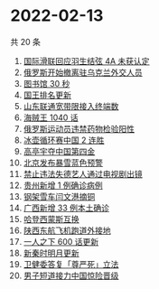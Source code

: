# 2022-02-13

共 20 条

<!-- BEGIN -->
<!-- 最后更新时间 Sun Feb 13 2022 11:13:16 GMT+0800 (China Standard Time) -->

1. [国际滑联回应羽生结弦 4A 未获认定](https://www.zhihu.com/search?q=羽生结弦)
1. [俄罗斯开始撤离驻乌克兰外交人员](https://www.zhihu.com/search?q=俄罗斯乌克兰)
1. [图书馆 30 秒](https://www.zhihu.com/search?q=图书馆30秒)
1. [国王排名更新](https://www.zhihu.com/search?q=国王排名)
1. [山东联通宽带限接入终端数](https://www.zhihu.com/search?q=山东联通宽带)
1. [海贼王 1040 话](https://www.zhihu.com/search?q=海贼王)
1. [俄罗斯运动员违禁药物检验阳性](https://www.zhihu.com/search?q=俄罗斯运动员违禁药物检验)
1. [冰壶循环赛中国 2 连胜](https://www.zhihu.com/search?q=冰壶)
1. [高亭宇夺中国第四金](https://www.zhihu.com/search?q=高亭宇)
1. [北京发布暴雪蓝色预警](https://www.zhihu.com/search?q=北京暴雪蓝色预警)
1. [禁止违法失德艺人通过电视剧出镜](https://www.zhihu.com/search?q=失德艺人)
1. [贵州新增 1 例确诊病例](https://www.zhihu.com/search?q=贵州新增)
1. [钢架雪车闫文港摘铜](https://www.zhihu.com/search?q=钢架雪车)
1. [广西新增 33 例本土确诊](https://www.zhihu.com/search?q=广西新增)
1. [哈登西蒙斯互换](https://www.zhihu.com/search?q=哈登西蒙斯)
1. [陕西东航飞机跑道外接地](https://www.zhihu.com/search?q=陕西东航飞机)
1. [一人之下 600 话更新](https://www.zhihu.com/search?q=一人之下)
1. [新秦时明月更新](https://www.zhihu.com/search?q=新秦时明月)
1. [卫健委答复「尊严死」立法](https://www.zhihu.com/search?q=尊严死)
1. [男子短道接力中国惊险晋级](https://www.zhihu.com/search?q=短道速滑)

<!-- END -->
